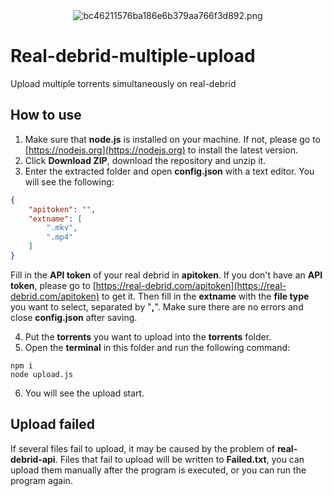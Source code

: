 <div align=center>
<img src="https://image.shanyan.online/images/2022/02/22/bc46211576ba186e6b379aa766f3d892.png" alt="bc46211576ba186e6b379aa766f3d892.png" border="0" />
</div>

# Real-debrid-multiple-upload
Upload multiple torrents simultaneously on real-debrid
## How to use
1. Make sure that **node.js** is installed on your machine. If not, please go to [https://nodejs.org](https://nodejs.org) to install the latest version.
2. Click **Download ZIP**, download the repository and unzip it.
3. Enter the extracted folder and open **config.json** with a text editor. You will see the following:
```json
{
    "apitoken": "",
    "extname": [
        ".mkv",
        ".mp4"
    ]
}
```
Fill in the **API token** of your real debrid in **apitoken**. If you don't have an **API token**, please go to [https://real-debrid.com/apitoken](https://real-debrid.com/apitoken) to get it. Then fill in the **extname** with the **file type** you want to select, separated by "**,**". Make sure there are no errors and close **config.json** after saving.

4. Put the **torrents** you want to upload into the **torrents** folder.
5. Open the **terminal** in this folder and run the following command:
```
npm i
node upload.js
```
6. You will see the upload start.
## Upload failed
If several files fail to upload, it may be caused by the problem of **real-debrid-api**. Files that fail to upload will be written to **Failed.txt**, you can upload them manually after the program is executed, or you can run the program again.